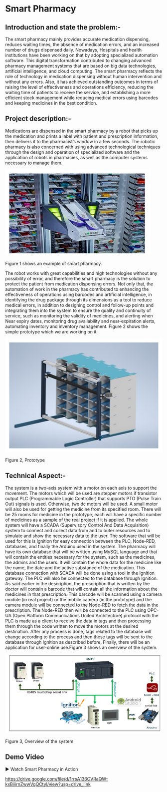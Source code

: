 # Smart Pharmacy 


## Introduction and state the problem:-
The smart pharmacy mainly provides accurate medication dispensing, reduces waiting times, the absence of medication errors, and an increased number of drugs dispensed daily. Nowadays, Hospitals and health institutions have been working on that by adopting specialized automation software.
This digital transformation contributed to changing advanced pharmacy management systems that are based on big data technologies, artificial intelligence, and cloud computing.
The smart pharmacy reflects the role of technology in medication dispensing without human intervention and without any errors. Also, it has achieved outstanding outcomes in terms of raising the level of effectiveness and operations efficiency, reducing the waiting time of patients to receive the service, and establishing a more efficient stock management while reducing medical errors using barcodes and keeping medicines in the best condition.

## Project description:-
Medications are dispensed in the smart pharmacy by a robot that picks up the medication and prints a label with patient and prescription information, then delivers it to the pharmacist’s window in a few seconds. The robotic pharmacy is also concerned with using advanced technological techniques through the design and operation of specialized software and the application of robots in pharmacies, as well as the computer systems necessary to manage them.    

![System Diagram](images/fig1.PNG)

Figure 1 shows an example of smart pharmacy.

The robot works with great capabilities and high technologies without any possibility of error, and therefore the smart pharmacy is the solution to protect the patient from medication dispensing errors. Not only that, the automation of work in the pharmacy has contributed to enhancing the effectiveness of operations using barcodes and artificial intelligence, in identifying the drug package through its dimensions as a tool to reduce medical errors, in addition to designing control and follow-up points and integrating them into the system to ensure the quality and continuity of service, such as monitoring the validity of medicines, and alerting when Near expiry dates, monitoring drug availability and near-expiration alerts, automating inventory and inventory management. 
Figure 2 shows the simple prototype which we are working on it.

![System Diagram](images/fig2.PNG)

Figure 2, Prototype


## Technical Aspect:-
The system is a two-axis system with a motor on each axis to support the movement. The motors which will be used are stepper motors if transistor output PLC (Programmable Logic Controller) that supports PTO (Pulse Train Out) signals is used. Otherwise, two dc motors will be used. A small motor will also be used for getting the medicine from its specified room. There will be 25 rooms for medicine in the prototype, each will have a specific number of medicines as a sample of the real project if it is applied. The whole system will have a SCADA (Supervisory Control And Data Acquisition) system to connect and collect data from and to outer resources and to simulate and show the necessary data to the user. The software that will be used for this is Ignition for easy connection between the PLC, Node-RED, databases, and finally the Arduino used in the system. The pharmacy will have its own database that will be written using MySQL language and that will contain the entities necessary for the system, such as the medicines, the admins and the users. It will contain the whole data for the medicine like the name, the date and the active substance of the medication. This database connection with SCADA will be done using a tool in the Ignition gateway. The PLC will also be connected to the database through Ignition. As said earlier in the description, the prescription that is written by the doctor will contain a barcode that will contain all the information about the medicines in that prescription. This barcode will be scanned using a camera module (in real project) or the mobile camera (in the prototype) and the camera module will be connected to the Node-RED to fetch the data in the prescription. The Node-RED then will be connected to the PLC using OPC-UA (Open Platform Communications United Architecture) protocol with the PLC is made as a client to receive the data in tags and then processing them through the code written to move the motors at the desired destination. After any process is done, tags related to the database will change according to the process and then these tags will be sent to the database through Ignition as described before. Finally, there will be an application for user-online use.Figure 3 shows an overview of the system.

![System Diagram](images/fig3.PNG)

Figure 3, Overview of the system


## Demo Video
▶ Watch Smart Pharmacy in Action

https://drive.google.com/file/d/1rrsA136CVRaQW-kxBiiirnZwwVgQCtyl/view?usp=drive_link



